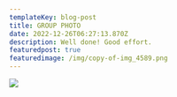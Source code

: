 ```yaml
---
templateKey: blog-post
title: GROUP PHOTO
date: 2022-12-26T06:27:13.870Z
description: Well done! Good effort.
featuredpost: true
featuredimage: /img/copy-of-img_4589.png
---
```

![](/img/copy-of-img_4589.png)